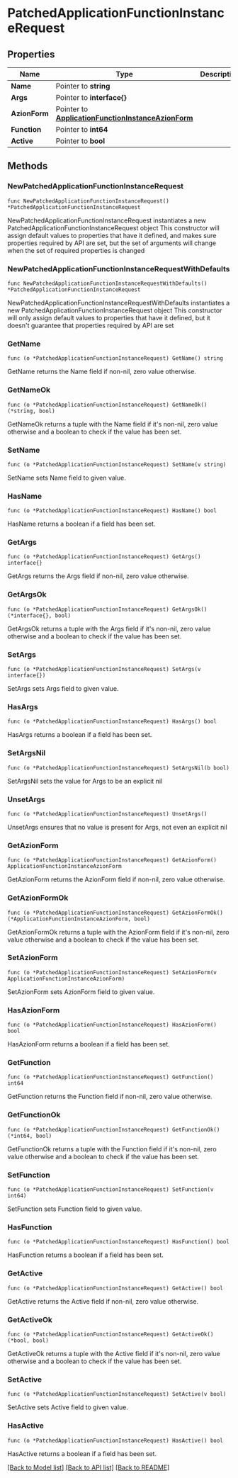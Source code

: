 # PatchedApplicationFunctionInstanceRequest

## Properties

Name | Type | Description | Notes
------------ | ------------- | ------------- | -------------
**Name** | Pointer to **string** |  | [optional] 
**Args** | Pointer to **interface{}** |  | [optional] 
**AzionForm** | Pointer to [**ApplicationFunctionInstanceAzionForm**](ApplicationFunctionInstanceAzionForm.md) |  | [optional] 
**Function** | Pointer to **int64** |  | [optional] 
**Active** | Pointer to **bool** |  | [optional] 

## Methods

### NewPatchedApplicationFunctionInstanceRequest

`func NewPatchedApplicationFunctionInstanceRequest() *PatchedApplicationFunctionInstanceRequest`

NewPatchedApplicationFunctionInstanceRequest instantiates a new PatchedApplicationFunctionInstanceRequest object
This constructor will assign default values to properties that have it defined,
and makes sure properties required by API are set, but the set of arguments
will change when the set of required properties is changed

### NewPatchedApplicationFunctionInstanceRequestWithDefaults

`func NewPatchedApplicationFunctionInstanceRequestWithDefaults() *PatchedApplicationFunctionInstanceRequest`

NewPatchedApplicationFunctionInstanceRequestWithDefaults instantiates a new PatchedApplicationFunctionInstanceRequest object
This constructor will only assign default values to properties that have it defined,
but it doesn't guarantee that properties required by API are set

### GetName

`func (o *PatchedApplicationFunctionInstanceRequest) GetName() string`

GetName returns the Name field if non-nil, zero value otherwise.

### GetNameOk

`func (o *PatchedApplicationFunctionInstanceRequest) GetNameOk() (*string, bool)`

GetNameOk returns a tuple with the Name field if it's non-nil, zero value otherwise
and a boolean to check if the value has been set.

### SetName

`func (o *PatchedApplicationFunctionInstanceRequest) SetName(v string)`

SetName sets Name field to given value.

### HasName

`func (o *PatchedApplicationFunctionInstanceRequest) HasName() bool`

HasName returns a boolean if a field has been set.

### GetArgs

`func (o *PatchedApplicationFunctionInstanceRequest) GetArgs() interface{}`

GetArgs returns the Args field if non-nil, zero value otherwise.

### GetArgsOk

`func (o *PatchedApplicationFunctionInstanceRequest) GetArgsOk() (*interface{}, bool)`

GetArgsOk returns a tuple with the Args field if it's non-nil, zero value otherwise
and a boolean to check if the value has been set.

### SetArgs

`func (o *PatchedApplicationFunctionInstanceRequest) SetArgs(v interface{})`

SetArgs sets Args field to given value.

### HasArgs

`func (o *PatchedApplicationFunctionInstanceRequest) HasArgs() bool`

HasArgs returns a boolean if a field has been set.

### SetArgsNil

`func (o *PatchedApplicationFunctionInstanceRequest) SetArgsNil(b bool)`

 SetArgsNil sets the value for Args to be an explicit nil

### UnsetArgs
`func (o *PatchedApplicationFunctionInstanceRequest) UnsetArgs()`

UnsetArgs ensures that no value is present for Args, not even an explicit nil
### GetAzionForm

`func (o *PatchedApplicationFunctionInstanceRequest) GetAzionForm() ApplicationFunctionInstanceAzionForm`

GetAzionForm returns the AzionForm field if non-nil, zero value otherwise.

### GetAzionFormOk

`func (o *PatchedApplicationFunctionInstanceRequest) GetAzionFormOk() (*ApplicationFunctionInstanceAzionForm, bool)`

GetAzionFormOk returns a tuple with the AzionForm field if it's non-nil, zero value otherwise
and a boolean to check if the value has been set.

### SetAzionForm

`func (o *PatchedApplicationFunctionInstanceRequest) SetAzionForm(v ApplicationFunctionInstanceAzionForm)`

SetAzionForm sets AzionForm field to given value.

### HasAzionForm

`func (o *PatchedApplicationFunctionInstanceRequest) HasAzionForm() bool`

HasAzionForm returns a boolean if a field has been set.

### GetFunction

`func (o *PatchedApplicationFunctionInstanceRequest) GetFunction() int64`

GetFunction returns the Function field if non-nil, zero value otherwise.

### GetFunctionOk

`func (o *PatchedApplicationFunctionInstanceRequest) GetFunctionOk() (*int64, bool)`

GetFunctionOk returns a tuple with the Function field if it's non-nil, zero value otherwise
and a boolean to check if the value has been set.

### SetFunction

`func (o *PatchedApplicationFunctionInstanceRequest) SetFunction(v int64)`

SetFunction sets Function field to given value.

### HasFunction

`func (o *PatchedApplicationFunctionInstanceRequest) HasFunction() bool`

HasFunction returns a boolean if a field has been set.

### GetActive

`func (o *PatchedApplicationFunctionInstanceRequest) GetActive() bool`

GetActive returns the Active field if non-nil, zero value otherwise.

### GetActiveOk

`func (o *PatchedApplicationFunctionInstanceRequest) GetActiveOk() (*bool, bool)`

GetActiveOk returns a tuple with the Active field if it's non-nil, zero value otherwise
and a boolean to check if the value has been set.

### SetActive

`func (o *PatchedApplicationFunctionInstanceRequest) SetActive(v bool)`

SetActive sets Active field to given value.

### HasActive

`func (o *PatchedApplicationFunctionInstanceRequest) HasActive() bool`

HasActive returns a boolean if a field has been set.


[[Back to Model list]](../README.md#documentation-for-models) [[Back to API list]](../README.md#documentation-for-api-endpoints) [[Back to README]](../README.md)


